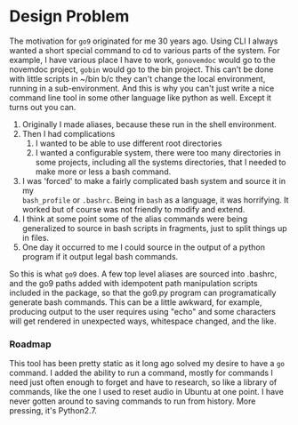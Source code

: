 # Design Problem

The motivation for `go9` originated for me 30 years ago. Using CLI I always wanted a short special command to cd to various parts of the system. For example, I have various place I have to work, `gonovemdoc` would go to the novemdoc project, `gobin` would go to the bin project. This can't be done with little scripts in ~/bin b/c they can't change the local environment, running in a sub-environment.  And this is why you can't just write a nice command line tool in some other language like python as well. Except it turns out you can.

1. Originally I made aliases, because these run in the shell environment.
1. Then I had complications
   1. I wanted to be able to use different root directories
   1. I wanted a configurable system, there were too many directories
      in some projects, including all the systems directories, 
      that I needed to make more or less a bash command.
1. I was 'forced' to make a fairly complicated bash system and source it in my  
    `bash_profile` or `.bashrc`. Being in `bash` as a language, it was horrifying. It worked 
    but of course was not friendly to modify and extend.
1. I think at some point some of the alias commands were being generalized to 
   source in bash scripts in fragments, just to split things up in files.
1. One day it occurred to me I could source in the output of a python program
   if it output legal bash commands. 

So this is what `go9` does. A few top level aliases are sourced into .bashrc, and the go9 paths added with idempotent path manipulation scripts included in the package, so that the
go9.py program can programatically generate bash commands. This can be a little awkward, for example, producing output to the user requires using "echo" and some characters will get rendered in unexpected ways, whitespace changed, and the like.

### Roadmap

This tool has been pretty static as it long ago solved my desire to have a `go` command. I added the ability to run a command, mostly for commands I need just often enough to forget and have to research, so like a library of commands, like the one I used to reset audio in Ubuntu at one point. I have never gotten around to saving commands to run from history.  More pressing, it's Python2.7.
